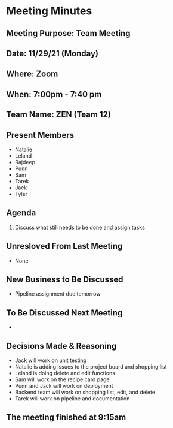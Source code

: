# Meeting Minutes

## Meeting Purpose: Team Meeting

## Date: 11/29/21 (Monday)

## Where: Zoom

## When: 7:00pm - 7:40 pm

## Team Name: ZEN (Team 12)

## Present Members

- Natalie
- Leland
- Rajdeep
- Punn
- Sam
- Tarek
- Jack
- Tyler

## Agenda

1. Discuss what still needs to be done and assign tasks

## Unresloved From Last Meeting

- None

## New Business to Be Discussed

- Pipeline assignment due tomorrow

## To Be Discussed Next Meeting

-

## Decisions Made & Reasoning

- Jack will work on unit testing
- Natalie is adding issues to the project board and shopping list
- Leland is doing delete and edit functions
- Sam will work on the recipe card page
- Punn and Jack will work on deployment
- Backend team will work on shopping list, edit, and delete
- Tarek will work on pipeline and documentation

## The meeting finished at 9:15am
